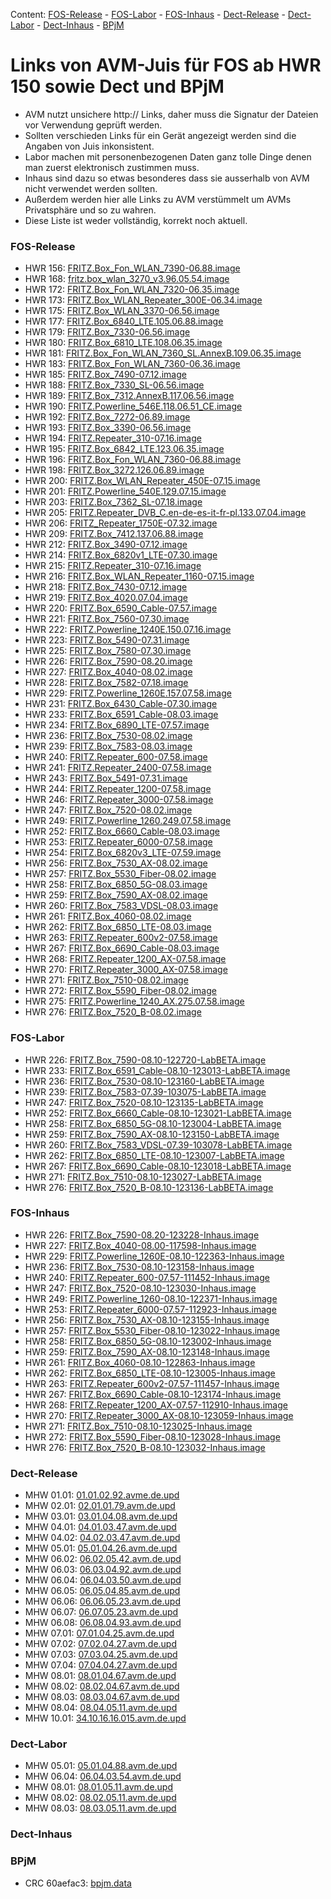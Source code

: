 [//]: # ( Do not edit this file! Run generate.sh to create it. )
Content: [FOS-Release](#fos-release) - [FOS-Labor](#fos-labor) - [FOS-Inhaus](#fos-inhaus) - [Dect-Release](#dect-release) - [Dect-Labor](#dect-labor) - [Dect-Inhaus](#dect-inhaus) - [BPjM](#bpjm)
# Links von AVM-Juis für FOS ab HWR 150 sowie Dect und BPjM
  - AVM nutzt unsichere http:// Links, daher muss die Signatur der Dateien vor Verwendung geprüft werden.
  - Sollten verschieden Links für ein Gerät angezeigt werden sind die Angaben von Juis inkonsistent.
  - Labor machen mit personenbezogenen Daten ganz tolle Dinge denen man zuerst elektronisch zustimmen muss.
  - Inhaus sind dazu so etwas besonderes dass sie ausserhalb von AVM nicht verwendet werden sollten.
  - Außerdem werden hier alle Links zu AVM verstümmelt um AVMs Privatsphäre und so zu wahren.
  - Diese Liste ist weder vollständig, korrekt noch aktuell.

### FOS-Release
  - HWR 156: [FRITZ.Box_Fon_WLAN_7390-06.88.image](http://download.example.com/fritzbox/fritzbox-7390/deutschland/fritz.os/FRITZ.Box_Fon_WLAN_7390-06.88.image)
  - HWR 168: [fritz.box_wlan_3270_v3.96.05.54.image](http://download.example.com/archive/fritz.box/fritzbox.wlan_3270_v3/firmware/deutsch/fritz.box_wlan_3270_v3.96.05.54.image)
  - HWR 172: [FRITZ.Box_Fon_WLAN_7320-06.35.image](http://download.example.com/archive/fritz.box/fritzbox.fon_wlan_7320/firmware/deutsch/FRITZ.Box_Fon_WLAN_7320-06.35.image)
  - HWR 173: [FRITZ.Box_WLAN_Repeater_300E-06.34.image](http://download.example.com/fritzwlan/fritzwlan-repeater-300e/deutschland/fritz.os/FRITZ.Box_WLAN_Repeater_300E-06.34.image)
  - HWR 175: [FRITZ.Box_WLAN_3370-06.56.image](http://download.example.com/archive/fritz.box/fritzbox.wlan_3370/firmware/deutsch/FRITZ.Box_WLAN_3370-06.56.image)
  - HWR 177: [FRITZ.Box_6840_LTE.105.06.88.image](http://download.example.com/fritzbox/fritzbox-6840-lte/deutschland/fritz.os/FRITZ.Box_6840_LTE.105.06.88.image)
  - HWR 179: [FRITZ.Box_7330-06.56.image](http://download.example.com/archive/fritz.box/fritzbox.7330/firmware/deutsch/FRITZ.Box_7330-06.56.image)
  - HWR 180: [FRITZ.Box_6810_LTE.108.06.35.image](http://download.example.com/fritzbox/fritzbox-6810-lte/deutschland/fritz.os//FRITZ.Box_6810_LTE.108.06.35.image)
  - HWR 181: [FRITZ.Box_Fon_WLAN_7360_SL.AnnexB.109.06.35.image](http://download.example.com/fritzbox/fritzbox-7360-sl/deutschland/fritz.os/FRITZ.Box_Fon_WLAN_7360_SL.AnnexB.109.06.35.image)
  - HWR 183: [FRITZ.Box_Fon_WLAN_7360-06.36.image](http://download.example.com/fritzbox/fritzbox-7360-v1/deutschland/fritz.os/FRITZ.Box_Fon_WLAN_7360-06.36.image)
  - HWR 185: [FRITZ.Box_7490-07.12.image](http://download.example.com/firmware/7490/jz76373/3265348765/deutschland/fritz.os/FRITZ.Box_7490-07.12.image)
  - HWR 188: [FRITZ.Box_7330_SL-06.56.image](http://download.example.com/archive/fritz.box/fritzbox.7330_sl/firmware/deutsch/FRITZ.Box_7330_SL-06.56.image)
  - HWR 189: [FRITZ.Box_7312.AnnexB.117.06.56.image](http://download.example.com/fritzbox/fritzbox-7312/deutschland/fritz.os/FRITZ.Box_7312.AnnexB.117.06.56.image)
  - HWR 190: [FRITZ.Powerline_546E.118.06.51_CE.image](http://download.example.com/firmware/546E/8723218764/CE/FRITZ.Powerline_546E.118.06.51_CE.image)
  - HWR 192: [FRITZ.Box_7272-06.89.image](http://download.example.com/fritzbox/fritzbox-7272/deutschland/fritz.os/FRITZ.Box_7272-06.89.image)
  - HWR 193: [FRITZ.Box_3390-06.56.image](http://download.example.com/archive/fritz.box/fritzbox.wlan_3390/firmware/deutsch/FRITZ.Box_3390-06.56.image)
  - HWR 194: [FRITZ.Repeater_310-07.16.image](http://download.example.com/fritzwlan/fritzwlan-repeater-310-a/deutschland/fritz.os/FRITZ.Repeater_310-07.16.image)
  - HWR 195: [FRITZ.Box_6842_LTE.123.06.35.image](http://download.example.com/fritzbox/fritzbox-6842-lte/deutschland/fritz.os/FRITZ.Box_6842_LTE.123.06.35.image)
  - HWR 196: [FRITZ.Box_Fon_WLAN_7360-06.88.image](http://download.example.com/fritzbox/fritzbox-7360-v2/deutschland/fritz.os/FRITZ.Box_Fon_WLAN_7360-06.88.image)
  - HWR 198: [FRITZ.Box_3272.126.06.89.image](http://download.example.com/fritzbox/fritzbox-3272/deutschland/fritz.os/FRITZ.Box_3272.126.06.89.image)
  - HWR 200: [FRITZ.Box_WLAN_Repeater_450E-07.15.image](http://download.example.com/fritzwlan/fritzwlan-repeater-450e/deutschland/fritz.os/FRITZ.Box_WLAN_Repeater_450E-07.15.image)
  - HWR 201: [FRITZ.Powerline_540E.129.07.15.image](http://download.example.com/fritzpowerline/fritzpowerline-540e/deutschland/fritz.os/FRITZ.Powerline_540E.129.07.15.image)
  - HWR 203: [FRITZ.Box_7362_SL-07.18.image](http://download.example.com/fritzbox/fritzbox-7362-sl/deutschland/fritz.os/FRITZ.Box_7362_SL-07.18.image)
  - HWR 205: [FRITZ.Repeater_DVB_C.en-de-es-it-fr-pl.133.07.04.image](http://download.example.com/fritzwlan/fritzwlan-repeater-dvb-c/deutschland/fritz.os/FRITZ.Repeater_DVB_C.en-de-es-it-fr-pl.133.07.04.image)
  - HWR 206: [FRITZ_Repeater_1750E-07.32.image](http://download.example.com/fritzwlan/fritzwlan-repeater-1750e/deutschland/fritz.os/FRITZ_Repeater_1750E-07.32.image)
  - HWR 209: [FRITZ.Box_7412.137.06.88.image](http://download.example.com/fritzbox/fritzbox-7412/deutschland/fritz.os/FRITZ.Box_7412.137.06.88.image)
  - HWR 212: [FRITZ.Box_3490-07.12.image](http://download.example.com/firmware/3490/jz76373/3754863962/deutschland/fritz.os/FRITZ.Box_3490-07.12.image)
  - HWR 214: [FRITZ.Box_6820v1_LTE-07.30.image](http://download.example.com/fritzbox/fritzbox-6820-lte/deutschland/fritz.os/FRITZ.Box_6820v1_LTE-07.30.image)
  - HWR 215: [FRITZ.Repeater_310-07.16.image](http://download.example.com/fritzwlan/fritzwlan-repeater-310-b/deutschland/fritz.os/FRITZ.Repeater_310-07.16.image)
  - HWR 216: [FRITZ.Box_WLAN_Repeater_1160-07.15.image](http://download.example.com/fritzwlan/fritzwlan-repeater-1160/deutschland/fritz.os/FRITZ.Box_WLAN_Repeater_1160-07.15.image)
  - HWR 218: [FRITZ.Box_7430-07.12.image](http://download.example.com/firmware/7430/jz76373/9273521133/deutschland/fritz.os/FRITZ.Box_7430-07.12.image)
  - HWR 219: [FRITZ.Box_4020.07.04.image](http://download.example.com/fritzbox/fritzbox-4020/deutschland/fritz.os/FRITZ.Box_4020.07.04.image)
  - HWR 220: [FRITZ.Box_6590_Cable-07.57.image](http://download.example.com/fritzbox/fritzbox-6590-cable/deutschland/fritz.os/FRITZ.Box_6590_Cable-07.57.image)
  - HWR 221: [FRITZ.Box_7560-07.30.image](http://download.example.com/fritzbox/fritzbox-7560/deutschland/fritz.os/FRITZ.Box_7560-07.30.image)
  - HWR 222: [FRITZ.Powerline_1240E.150.07.16.image](http://download.example.com/fritzpowerline/fritzpowerline-1240e/deutschland/fritz.os/FRITZ.Powerline_1240E.150.07.16.image)
  - HWR 223: [FRITZ.Box_5490-07.31.image](http://download.example.com/fritzbox/fritzbox-5490/other/fritz.os/FRITZ.Box_5490-07.31.image)
  - HWR 225: [FRITZ.Box_7580-07.30.image](http://download.example.com/fritzbox/fritzbox-7580/deutschland/fritz.os/FRITZ.Box_7580-07.30.image)
  - HWR 226: [FRITZ.Box_7590-08.20.image](http://download.example.com/fritzbox/fritzbox-7590/deutschland/fritz.os/FRITZ.Box_7590-08.20.image)
  - HWR 227: [FRITZ.Box_4040-08.02.image](http://download.example.com/fritzbox/fritzbox-4040/deutschland/fritz.os/FRITZ.Box_4040-08.02.image)
  - HWR 228: [FRITZ.Box_7582-07.18.image](http://download.example.com/fritzbox/fritzbox-7582/other/fritz.os/FRITZ.Box_7582-07.18.image)
  - HWR 229: [FRITZ.Powerline_1260E.157.07.58.image](http://download.example.com/fritzpowerline/fritzpowerline-1260e/deutschland/fritz.os/FRITZ.Powerline_1260E.157.07.58.image)
  - HWR 231: [FRITZ.Box_6430_Cable-07.30.image](http://download.example.com/fritzbox/fritzbox-6430-cable/deutschland/fritz.os/FRITZ.Box_6430_Cable-07.30.image)
  - HWR 233: [FRITZ.Box_6591_Cable-08.03.image](http://download.example.com/fritzbox/fritzbox-6591-cable/deutschland/fritz.os/FRITZ.Box_6591_Cable-08.03.image)
  - HWR 234: [FRITZ.Box_6890_LTE-07.57.image](http://download.example.com/fritzbox/fritzbox-6890-lte/deutschland/fritz.os/FRITZ.Box_6890_LTE-07.57.image)
  - HWR 236: [FRITZ.Box_7530-08.02.image](http://download.example.com/fritzbox/fritzbox-7530/deutschland/fritz.os/FRITZ.Box_7530-08.02.image)
  - HWR 239: [FRITZ.Box_7583-08.03.image](http://download.example.com/fritzbox/fritzbox-7583/deutschland/fritz.os/FRITZ.Box_7583-08.03.image)
  - HWR 240: [FRITZ.Repeater_600-07.58.image](http://download.example.com/fritzwlan/fritzrepeater-600/deutschland/fritz.os/FRITZ.Repeater_600-07.58.image)
  - HWR 241: [FRITZ.Repeater_2400-07.58.image](http://download.example.com/fritzwlan/fritzrepeater-2400/deutschland/fritz.os/FRITZ.Repeater_2400-07.58.image)
  - HWR 243: [FRITZ.Box_5491-07.31.image](http://download.example.com/fritzbox/fritzbox-5491/deutschland/fritz.os/FRITZ.Box_5491-07.31.image)
  - HWR 244: [FRITZ.Repeater_1200-07.58.image](http://download.example.com/fritzwlan/fritzrepeater-1200/deutschland/fritz.os/FRITZ.Repeater_1200-07.58.image)
  - HWR 246: [FRITZ.Repeater_3000-07.58.image](http://download.example.com/fritzwlan/fritzrepeater-3000/deutschland/fritz.os/FRITZ.Repeater_3000-07.58.image)
  - HWR 247: [FRITZ.Box_7520-08.02.image](http://download.example.com/fritzbox/fritzbox-7520/deutschland/fritz.os/FRITZ.Box_7520-08.02.image)
  - HWR 249: [FRITZ.Powerline_1260.249.07.58.image](http://download.example.com/fritzpowerline/fritzpowerline-1260/deutschland/fritz.os/FRITZ.Powerline_1260.249.07.58.image)
  - HWR 252: [FRITZ.Box_6660_Cable-08.03.image](http://download.example.com/fritzbox/fritzbox-6660-cable/deutschland/fritz.os/FRITZ.Box_6660_Cable-08.03.image)
  - HWR 253: [FRITZ.Repeater_6000-07.58.image](http://download.example.com/fritzwlan/fritzrepeater-6000/deutschland/fritz.os/FRITZ.Repeater_6000-07.58.image)
  - HWR 254: [FRITZ.Box_6820v3_LTE-07.59.image](http://download.example.com/fritzbox/fritzbox-6820-lte-v3/deutschland/fritz.os/FRITZ.Box_6820v3_LTE-07.59.image)
  - HWR 256: [FRITZ.Box_7530_AX-08.02.image](http://download.example.com/fritzbox/fritzbox-7530-ax/deutschland/fritz.os/FRITZ.Box_7530_AX-08.02.image)
  - HWR 257: [FRITZ.Box_5530_Fiber-08.02.image](http://download.example.com/fritzbox/fritzbox-5530-fiber/deutschland/fritz.os/FRITZ.Box_5530_Fiber-08.02.image)
  - HWR 258: [FRITZ.Box_6850_5G-08.03.image](http://download.example.com/fritzbox/fritzbox-6850-5g/deutschland/fritz.os/FRITZ.Box_6850_5G-08.03.image)
  - HWR 259: [FRITZ.Box_7590_AX-08.02.image](http://download.example.com/fritzbox/fritzbox-7590-ax/deutschland/fritz.os/FRITZ.Box_7590_AX-08.02.image)
  - HWR 260: [FRITZ.Box_7583_VDSL-08.03.image](http://download.example.com/fritzbox/fritzbox-7583-vdsl/deutschland/fritz.os/FRITZ.Box_7583_VDSL-08.03.image)
  - HWR 261: [FRITZ.Box_4060-08.02.image](http://download.example.com/fritzbox/fritzbox-4060/deutschland/fritz.os/FRITZ.Box_4060-08.02.image)
  - HWR 262: [FRITZ.Box_6850_LTE-08.03.image](http://download.example.com/fritzbox/fritzbox-6850-lte/deutschland/fritz.os/FRITZ.Box_6850_LTE-08.03.image)
  - HWR 263: [FRITZ.Repeater_600v2-07.58.image](http://download.example.com/fritzwlan/fritzrepeater-600v2/deutschland/fritz.os/FRITZ.Repeater_600v2-07.58.image)
  - HWR 267: [FRITZ.Box_6690_Cable-08.03.image](http://download.example.com/fritzbox/fritzbox-6690-cable/deutschland/fritz.os/FRITZ.Box_6690_Cable-08.03.image)
  - HWR 268: [FRITZ.Repeater_1200_AX-07.58.image](http://download.example.com/fritzwlan/fritzrepeater-1200-ax/deutschland/fritz.os/FRITZ.Repeater_1200_AX-07.58.image)
  - HWR 270: [FRITZ.Repeater_3000_AX-07.58.image](http://download.example.com/fritzwlan/fritzrepeater-3000-ax/deutschland/fritz.os/FRITZ.Repeater_3000_AX-07.58.image)
  - HWR 271: [FRITZ.Box_7510-08.02.image](http://download.example.com/fritzbox/fritzbox-7510/deutschland/fritz.os/FRITZ.Box_7510-08.02.image)
  - HWR 272: [FRITZ.Box_5590_Fiber-08.02.image](http://download.example.com/fritzbox/fritzbox-5590-fiber/deutschland/fritz.os/FRITZ.Box_5590_Fiber-08.02.image)
  - HWR 275: [FRITZ.Powerline_1240_AX.275.07.58.image](http://download.example.com/fritzpowerline/fritzpowerline-1240-ax/deutschland/fritz.os/FRITZ.Powerline_1240_AX.275.07.58.image)
  - HWR 276: [FRITZ.Box_7520_B-08.02.image](http://download.example.com/fritzbox/fritzbox-7520-B/deutschland/fritz.os/FRITZ.Box_7520_B-08.02.image)

### FOS-Labor
  - HWR 226: [FRITZ.Box_7590-08.10-122720-LabBETA.image](http://download.example.com/labor/Smart24P2/7590/FRITZ.Box_7590-08.10-122720-LabBETA.image)
  - HWR 233: [FRITZ.Box_6591_Cable-08.10-123013-LabBETA.image](http://download.example.com/labor/Smart24P2/6591Cable/FRITZ.Box_6591_Cable-08.10-123013-LabBETA.image)
  - HWR 236: [FRITZ.Box_7530-08.10-123160-LabBETA.image](http://download.example.com/labor/Smart24P2/7530/FRITZ.Box_7530-08.10-123160-LabBETA.image)
  - HWR 239: [FRITZ.Box_7583-07.39-103075-LabBETA.image](http://download.example.com/labor/MOVE21/7583/FRITZ.Box_7583-07.39-103075-LabBETA.image)
  - HWR 247: [FRITZ.Box_7520-08.10-123135-LabBETA.image](http://download.example.com/labor/Smart24P2/7520/FRITZ.Box_7520-08.10-123135-LabBETA.image)
  - HWR 252: [FRITZ.Box_6660_Cable-08.10-123021-LabBETA.image](http://download.example.com/labor/Smart24P2/6660Cable/FRITZ.Box_6660_Cable-08.10-123021-LabBETA.image)
  - HWR 258: [FRITZ.Box_6850_5G-08.10-123004-LabBETA.image](http://download.example.com/labor/Smart24P2/68505G/FRITZ.Box_6850_5G-08.10-123004-LabBETA.image)
  - HWR 259: [FRITZ.Box_7590_AX-08.10-123150-LabBETA.image](http://download.example.com/labor/Smart24P2/7590AX/FRITZ.Box_7590_AX-08.10-123150-LabBETA.image)
  - HWR 260: [FRITZ.Box_7583_VDSL-07.39-103078-LabBETA.image](http://download.example.com/labor/MOVE21/7583VDSL/FRITZ.Box_7583_VDSL-07.39-103078-LabBETA.image)
  - HWR 262: [FRITZ.Box_6850_LTE-08.10-123007-LabBETA.image](http://download.example.com/labor/Smart24P2/6850LTE/FRITZ.Box_6850_LTE-08.10-123007-LabBETA.image)
  - HWR 267: [FRITZ.Box_6690_Cable-08.10-123018-LabBETA.image](http://download.example.com/labor/Smart24P2/6690Cable/FRITZ.Box_6690_Cable-08.10-123018-LabBETA.image)
  - HWR 271: [FRITZ.Box_7510-08.10-123027-LabBETA.image](http://download.example.com/labor/Smart24P2/7510/FRITZ.Box_7510-08.10-123027-LabBETA.image)
  - HWR 276: [FRITZ.Box_7520_B-08.10-123136-LabBETA.image](http://download.example.com/labor/Smart24P2/7520B/FRITZ.Box_7520_B-08.10-123136-LabBETA.image)

### FOS-Inhaus
  - HWR 226: [FRITZ.Box_7590-08.20-123228-Inhaus.image](http://download.example.com/inhaus/Smart24P2NL1/7590/FRITZ.Box_7590-08.20-123228-Inhaus.image)
  - HWR 227: [FRITZ.Box_4040-08.00-117598-Inhaus.image](http://download.example.com/inhaus/Smart24P1NL1/4040/FRITZ.Box_4040-08.00-117598-Inhaus.image)
  - HWR 229: [FRITZ.Powerline_1260E-08.10-122363-Inhaus.image](http://download.example.com/inhaus/Smart24P2/1260E/FRITZ.Powerline_1260E-08.10-122363-Inhaus.image)
  - HWR 236: [FRITZ.Box_7530-08.10-123158-Inhaus.image](http://download.example.com/inhaus/Smart24P2/7530/FRITZ.Box_7530-08.10-123158-Inhaus.image)
  - HWR 240: [FRITZ.Repeater_600-07.57-111452-Inhaus.image](http://download.example.com/inhaus/MOVE21NL1/600/FRITZ.Repeater_600-07.57-111452-Inhaus.image)
  - HWR 247: [FRITZ.Box_7520-08.10-123030-Inhaus.image](http://download.example.com/inhaus/Smart24P2/7520/FRITZ.Box_7520-08.10-123030-Inhaus.image)
  - HWR 249: [FRITZ.Powerline_1260-08.10-122371-Inhaus.image](http://download.example.com/inhaus/Smart24P2/1260/FRITZ.Powerline_1260-08.10-122371-Inhaus.image)
  - HWR 253: [FRITZ.Repeater_6000-07.57-112923-Inhaus.image](http://download.example.com/inhaus/MOVE21NL1/6000/FRITZ.Repeater_6000-07.57-112923-Inhaus.image)
  - HWR 256: [FRITZ.Box_7530_AX-08.10-123155-Inhaus.image](http://download.example.com/inhaus/Smart24P2/7530AX/FRITZ.Box_7530_AX-08.10-123155-Inhaus.image)
  - HWR 257: [FRITZ.Box_5530_Fiber-08.10-123022-Inhaus.image](http://download.example.com/inhaus/Smart24P2/5530Fiber/FRITZ.Box_5530_Fiber-08.10-123022-Inhaus.image)
  - HWR 258: [FRITZ.Box_6850_5G-08.10-123002-Inhaus.image](http://download.example.com/inhaus/Smart24P2/68505G/FRITZ.Box_6850_5G-08.10-123002-Inhaus.image)
  - HWR 259: [FRITZ.Box_7590_AX-08.10-123148-Inhaus.image](http://download.example.com/inhaus/Smart24P2/7590AX/FRITZ.Box_7590_AX-08.10-123148-Inhaus.image)
  - HWR 261: [FRITZ.Box_4060-08.10-122863-Inhaus.image](http://download.example.com/inhaus/Smart24P2/4060/FRITZ.Box_4060-08.10-122863-Inhaus.image)
  - HWR 262: [FRITZ.Box_6850_LTE-08.10-123005-Inhaus.image](http://download.example.com/inhaus/Smart24P2/6850LTE/FRITZ.Box_6850_LTE-08.10-123005-Inhaus.image)
  - HWR 263: [FRITZ.Repeater_600v2-07.57-111457-Inhaus.image](http://download.example.com/inhaus/MOVE21NL1/600v2/FRITZ.Repeater_600v2-07.57-111457-Inhaus.image)
  - HWR 267: [FRITZ.Box_6690_Cable-08.10-123174-Inhaus.image](http://download.example.com/inhaus/Smart24P2/6690Cable/FRITZ.Box_6690_Cable-08.10-123174-Inhaus.image)
  - HWR 268: [FRITZ.Repeater_1200_AX-07.57-112910-Inhaus.image](http://download.example.com/inhaus/MOVE21NL1/1200AX/FRITZ.Repeater_1200_AX-07.57-112910-Inhaus.image)
  - HWR 270: [FRITZ.Repeater_3000_AX-08.10-123059-Inhaus.image](http://download.example.com/inhaus/Smart24P2/3000AX/FRITZ.Repeater_3000_AX-08.10-123059-Inhaus.image)
  - HWR 271: [FRITZ.Box_7510-08.10-123025-Inhaus.image](http://download.example.com/inhaus/Smart24P2/7510/FRITZ.Box_7510-08.10-123025-Inhaus.image)
  - HWR 272: [FRITZ.Box_5590_Fiber-08.10-123028-Inhaus.image](http://download.example.com/inhaus/Smart24P2/5590Fiber/FRITZ.Box_5590_Fiber-08.10-123028-Inhaus.image)
  - HWR 276: [FRITZ.Box_7520_B-08.10-123032-Inhaus.image](http://download.example.com/inhaus/Smart24P2/7520B/FRITZ.Box_7520_B-08.10-123032-Inhaus.image)

### Dect-Release
  - MHW 01.01: [01.01.02.92.avme.de.upd](http://download.example.com/dect/0101/01.01.02.92.avme.de.upd)
  - MHW 02.01: [02.01.01.79.avm.de.upd](http://download.example.com/dect/0201/02.01.01.79.avm.de.upd)
  - MHW 03.01: [03.01.04.08.avm.de.upd](http://download.example.com/dect/0301/iq17/03.01.04.08.avm.de.upd)
  - MHW 04.01: [04.01.03.47.avm.de.upd](http://download.example.com/dect/0401/p15/04.01.03.47.avm.de.upd)
  - MHW 04.02: [04.02.03.47.avm.de.upd](http://download.example.com/dect/0402/p15/04.02.03.47.avm.de.upd)
  - MHW 05.01: [05.01.04.26.avm.de.upd](http://download.example.com/dect/0501/mesh18/05.01.04.26.avm.de.upd)
  - MHW 06.02: [06.02.05.42.avm.de.upd](http://download.example.com/dect/0602/Smart24P2/06.02.05.42.avm.de.upd)
  - MHW 06.03: [06.03.04.92.avm.de.upd](http://download.example.com/dect/0603/move21/06.03.04.92.avm.de.upd)
  - MHW 06.04: [06.04.03.50.avm.de.upd](http://download.example.com/dect/0604/p15/06.04.03.50.avm.de.upd)
  - MHW 06.05: [06.05.04.85.avm.de.upd](http://download.example.com/dect/0605/iq17/06.05.04.85.avm.de.upd)
  - MHW 06.06: [06.06.05.23.avm.de.upd](http://download.example.com/dect/0606/Smart24P2/06.06.05.23.avm.de.upd)
  - MHW 06.07: [06.07.05.23.avm.de.upd](http://download.example.com/dect/0607/Smart24P2/06.07.05.23.avm.de.upd)
  - MHW 06.08: [06.08.04.93.avm.de.upd](http://download.example.com/dect/0608/naut_test/06.08.04.93.avm.de.upd)
  - MHW 07.01: [07.01.04.25.avm.de.upd](http://download.example.com/dect/0701/07.01.04.25.avm.de.upd)
  - MHW 07.02: [07.02.04.27.avm.de.upd](http://download.example.com/dect/0702/smart24/07.02.04.27.avm.de.upd)
  - MHW 07.03: [07.03.04.25.avm.de.upd](http://download.example.com/dect/0703/move21/07.03.04.25.avm.de.upd)
  - MHW 07.04: [07.04.04.27.avm.de.upd](http://download.example.com/dect/0704/smart24/07.04.04.27.avm.de.upd)
  - MHW 08.01: [08.01.04.67.avm.de.upd](http://download.example.com/dect/0801/psq19p2/08.01.04.67.avm.de.upd)
  - MHW 08.02: [08.02.04.67.avm.de.upd](http://download.example.com/dect/0802/psq19p2/08.02.04.67.avm.de.upd)
  - MHW 08.03: [08.03.04.67.avm.de.upd](http://download.example.com/dect/0803/psq19p2/08.03.04.67.avm.de.upd)
  - MHW 08.04: [08.04.05.11.avm.de.upd](http://download.example.com/dect/0804/smart24p1/08.04.05.11.avm.de.upd)
  - MHW 10.01: [34.10.16.16.015.avm.de.upd](http://download.example.com/dect/1001/Release/34.10.16.16.015.avm.de.upd)

### Dect-Labor
  - MHW 05.01: [05.01.04.88.avm.de.upd](http://download.example.com/dect/0501/move21/05.01.04.88.avm.de.upd)
  - MHW 06.04: [06.04.03.54.avm.de.upd](http://download.example.com/dect/0604/p15/06.04.03.54.avm.de.upd)
  - MHW 08.01: [08.01.05.11.avm.de.upd](http://download.example.com/dect/0801/smart24p1/08.01.05.11.avm.de.upd)
  - MHW 08.02: [08.02.05.11.avm.de.upd](http://download.example.com/dect/0802/smart24p1/08.02.05.11.avm.de.upd)
  - MHW 08.03: [08.03.05.11.avm.de.upd](http://download.example.com/dect/0803/smart24p1/08.03.05.11.avm.de.upd)

### Dect-Inhaus

### BPjM
  - CRC 60aefac3: [bpjm.data](http://download.example.com/bpjm/281158/bpjm.data)
